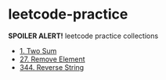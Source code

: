 # leetcode-practice

**SPOILER ALERT!** leetcode practice collections

- [1. Two Sum](https://jsfiddle.net/xunge0613/4o89a4tb/)
- [27. Remove Element](https://jsfiddle.net/xunge0613/x533ye1c/)
- [344. Reverse String](https://jsfiddle.net/xunge0613/55jk06jp/)
